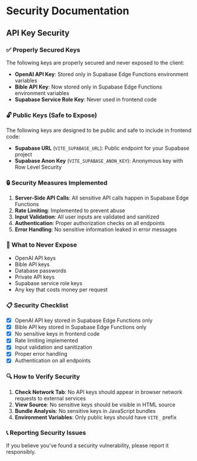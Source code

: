 # Security Documentation

## API Key Security

### ✅ Properly Secured Keys

The following keys are properly secured and never exposed to the client:

- **OpenAI API Key**: Stored only in Supabase Edge Functions environment variables
- **Bible API Key**: Now stored only in Supabase Edge Functions environment variables
- **Supabase Service Role Key**: Never used in frontend code

### 🔓 Public Keys (Safe to Expose)

The following keys are designed to be public and safe to include in frontend code:

- **Supabase URL** (`VITE_SUPABASE_URL`): Public endpoint for your Supabase project
- **Supabase Anon Key** (`VITE_SUPABASE_ANON_KEY`): Anonymous key with Row Level Security

### 🔒 Security Measures Implemented

1. **Server-Side API Calls**: All sensitive API calls happen in Supabase Edge Functions
2. **Rate Limiting**: Implemented to prevent abuse
3. **Input Validation**: All user inputs are validated and sanitized
4. **Authentication**: Proper authorization checks on all endpoints
5. **Error Handling**: No sensitive information leaked in error messages

### 🚨 What to Never Expose

- OpenAI API keys
- Bible API keys
- Database passwords
- Private API keys
- Supabase service role keys
- Any key that costs money per request

### 📋 Security Checklist

- [x] OpenAI API key stored in Supabase Edge Functions only
- [x] Bible API key stored in Supabase Edge Functions only
- [x] No sensitive keys in frontend code
- [x] Rate limiting implemented
- [x] Input validation and sanitization
- [x] Proper error handling
- [x] Authentication on all endpoints

### 🔍 How to Verify Security

1. **Check Network Tab**: No API keys should appear in browser network requests to external services
2. **View Source**: No sensitive keys should be visible in HTML source
3. **Bundle Analysis**: No sensitive keys in JavaScript bundles
4. **Environment Variables**: Only public keys should have `VITE_` prefix

### 📞 Reporting Security Issues

If you believe you've found a security vulnerability, please report it responsibly.